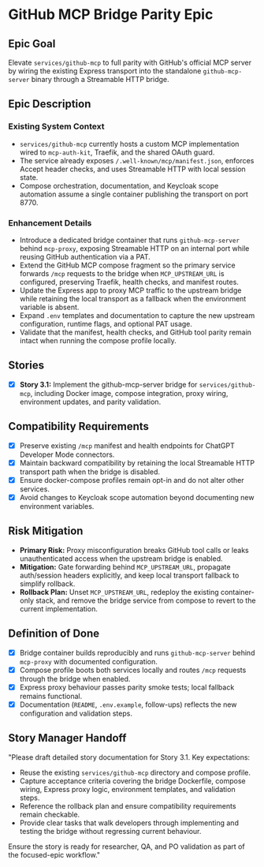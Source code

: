 # GitHub MCP Bridge Parity Epic

## Epic Goal
Elevate `services/github-mcp` to full parity with GitHub's official MCP server by wiring the existing Express transport into the standalone `github-mcp-server` binary through a Streamable HTTP bridge.

## Epic Description

### Existing System Context
- `services/github-mcp` currently hosts a custom MCP implementation wired to `mcp-auth-kit`, Traefik, and the shared OAuth guard.
- The service already exposes `/.well-known/mcp/manifest.json`, enforces Accept header checks, and uses Streamable HTTP with local session state.
- Compose orchestration, documentation, and Keycloak scope automation assume a single container publishing the transport on port 8770.

### Enhancement Details
- Introduce a dedicated bridge container that runs `github-mcp-server` behind `mcp-proxy`, exposing Streamable HTTP on an internal port while reusing GitHub authentication via a PAT.
- Extend the GitHub MCP compose fragment so the primary service forwards `/mcp` requests to the bridge when `MCP_UPSTREAM_URL` is configured, preserving Traefik, health checks, and manifest routes.
- Update the Express app to proxy MCP traffic to the upstream bridge while retaining the local transport as a fallback when the environment variable is absent.
- Expand `.env` templates and documentation to capture the new upstream configuration, runtime flags, and optional PAT usage.
- Validate that the manifest, health checks, and GitHub tool parity remain intact when running the compose profile locally.

## Stories
- [x] **Story 3.1:** Implement the github-mcp-server bridge for `services/github-mcp`, including Docker image, compose integration, proxy wiring, environment updates, and parity validation.

## Compatibility Requirements
- [x] Preserve existing `/mcp` manifest and health endpoints for ChatGPT Developer Mode connectors.
- [x] Maintain backward compatibility by retaining the local Streamable HTTP transport path when the bridge is disabled.
- [x] Ensure docker-compose profiles remain opt-in and do not alter other services.
- [x] Avoid changes to Keycloak scope automation beyond documenting new environment variables.

## Risk Mitigation
- **Primary Risk:** Proxy misconfiguration breaks GitHub tool calls or leaks unauthenticated access when the upstream bridge is enabled.
- **Mitigation:** Gate forwarding behind `MCP_UPSTREAM_URL`, propagate auth/session headers explicitly, and keep local transport fallback to simplify rollback.
- **Rollback Plan:** Unset `MCP_UPSTREAM_URL`, redeploy the existing container-only stack, and remove the bridge service from compose to revert to the current implementation.

## Definition of Done
- [x] Bridge container builds reproducibly and runs `github-mcp-server` behind `mcp-proxy` with documented configuration.
- [x] Compose profile boots both services locally and routes `/mcp` requests through the bridge when enabled.
- [x] Express proxy behaviour passes parity smoke tests; local fallback remains functional.
- [x] Documentation (`README`, `.env.example`, follow-ups) reflects the new configuration and validation steps.

## Story Manager Handoff
"Please draft detailed story documentation for Story 3.1. Key expectations:

- Reuse the existing `services/github-mcp` directory and compose profile.
- Capture acceptance criteria covering the bridge Dockerfile, compose wiring, Express proxy logic, environment templates, and validation steps.
- Reference the rollback plan and ensure compatibility requirements remain checkable.
- Provide clear tasks that walk developers through implementing and testing the bridge without regressing current behaviour.

Ensure the story is ready for researcher, QA, and PO validation as part of the focused-epic workflow."
